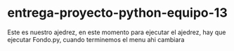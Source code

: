 # entrega-proyecto-python-equipo-13
Este es nuestro ajedrez, en este momento para ejecutar el ajedrez, hay que ejecutar Fondo.py, cuando terminemos el menu ahi cambiara
